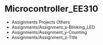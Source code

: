 # Microcontroller_EE310
- Assignments Projects Others
- Assignments/Assignment_x-Blinking_LED
- Assignments/Assignment_y-Counting
- Assignments/Assignment_z-Title
